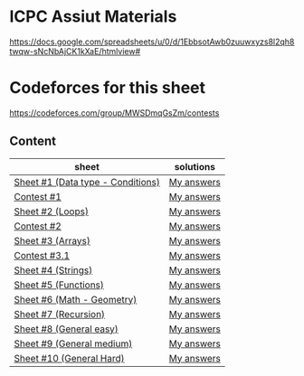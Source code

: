 # ICPC Assiut Materials
https://docs.google.com/spreadsheets/u/0/d/1EbbsotAwb0zuuwxyzs8l2qh8twqw-sNcNbAjCK1kXaE/htmlview#
# Codeforces for this sheet 
https://codeforces.com/group/MWSDmqGsZm/contests

## Content

| sheet | solutions |
| ---------- | ------------ |
| [Sheet #1 (Data type - Conditions)](https://codeforces.com/group/MWSDmqGsZm/contest/219158) | [My answers](./Sheet%20%231%20(Data%20type%20-%20Conditions)) |
| [Contest #1](https://codeforces.com/group/MWSDmqGsZm/contest/326175) |[My answers](./Contest%20%231) |
| [Sheet #2 (Loops)](https://codeforces.com/group/MWSDmqGsZm/contest/219432) |[My answers](./Sheet%20%232%20(Loops)) |
| [Contest #2](https://codeforces.com/group/MWSDmqGsZm/contest/326907) |[My answers](./Contest%20%232) |
| [Sheet #3 (Arrays)](https://codeforces.com/group/MWSDmqGsZm/contest/219774) |[My answers](./Sheet%20%233%20(Arrays)) |
| [Contest #3.1](https://codeforces.com/group/MWSDmqGsZm/contest/329103) |[My answers](./Contest%20%233.1) |
| [Sheet #4 (Strings)](https://codeforces.com/group/MWSDmqGsZm/contest/219856) |[My answers](./Sheet%20%234%20(Strings)) |
| [Sheet #5 (Functions)](https://codeforces.com/group/MWSDmqGsZm/contest/223205) |[My answers](./Sheet%20%235%20(Functions)) |
| [Sheet #6 (Math - Geometry)](https://codeforces.com/group/MWSDmqGsZm/contest/223338) |[My answers](./Sheet%20%236%20(Math%20-%20Geometry)) |
| [Sheet #7 (Recursion)](https://codeforces.com/group/MWSDmqGsZm/contest/223339) |[My answers](./Sheet%20%237%20(Recursion)) |
| [Sheet #8 (General easy)](https://codeforces.com/group/MWSDmqGsZm/contest/223206) |[My answers](./Sheet%20%238%20(General%20easy)) |
| [Sheet #9 (General medium)](https://codeforces.com/group/MWSDmqGsZm/contest/223207) |[My answers](./Sheet%20%239%20(General%20medium)) |
| [Sheet #10 (General Hard)](https://codeforces.com/group/MWSDmqGsZm/contest/223340) |[My answers](./Sheet%20%2310%20(General%20Hard)) |
